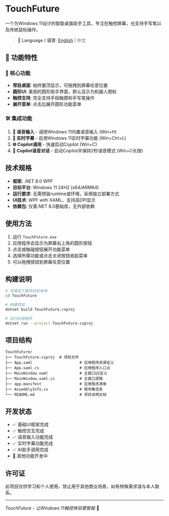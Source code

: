 # TouchFuture

一个为Windows 11设计的智能桌面助手工具，专注在触控屏幕，也支持手写笔以及传统鼠标操作。

> **📖 Language / 语言**: [English](README_EN.md) | 中文

## 🚀 功能特性

### 🎯 核心功能
- **常驻桌面**: 始终置顶显示，可拖拽到屏幕任意位置
- **圆形UI**: 美观的圆形助手界面，默认显示为机器人图标
- **触控支持**: 完全支持手指触摸和手写笔操作
- **展开菜单**: 点击后展开圆形功能菜单

### 🛠️ 集成功能
1. **🎤 语音输入** - 调用Windows 11内置语音输入 (Win+H)
2. **📝 实时字幕** - 启用Windows 11实时字幕功能 (Win+Ctrl+L)  
3. **🌐 Copilot调用** - 快速启动Copilot (Win+C)
4. **💬 Copilot语音对话** - 启动Copilot并保持2秒语音模式 (Win+C长按)

## 技术规格

- **框架**: .NET 8.0 WPF
- **目标平台**: Windows 11 24H2 (x64/ARM64)
- **运行要求**: 无需预装runtime或环境，采用独立部署方式
- **UI技术**: WPF with XAML，支持高DPI显示
- **依赖包**: 仅需.NET 8.0基础库，无外部依赖

## 使用方法

1. 运行 `TouchFuture.exe`
2. 应用程序会显示为屏幕右上角的圆形按钮
3. 点击或触碰按钮展开功能菜单
4. 选择所需功能或点击关闭按钮收起菜单
5. 可以拖拽按钮到屏幕任意位置

## 构建说明

```bash
# 克隆或下载项目到本地
cd TouchFuture

# 构建项目
dotnet build TouchFuture.csproj

# 运行应用程序
dotnet run --project TouchFuture.csproj
```

## 项目结构

```
TouchFuture/
├── TouchFuture.csproj  # 项目文件
├── App.xaml                     # 应用程序资源定义
├── App.xaml.cs                  # 应用程序入口点
├── MainWindow.xaml              # 主窗口UI定义
├── MainWindow.xaml.cs           # 主窗口逻辑
├── app.manifest                 # 应用程序清单
├── AssemblyInfo.cs              # 程序集信息
└── README.md                    # 项目说明文档
```

## 开发状态

- ✅ 基础UI框架完成
- ✅ 触控交互完成
- ✅ 语音输入功能完成
- ✅ 实时字幕功能完成
- ✅ AI助手调用完成
- 🔄 其他功能开发中

## 许可证

此项目仅供学习和个人使用，禁止用于其他商业场景，如有特殊需求请与本人联系。

---

*TouchFuture - 让Windows 11触控体验更智能* 🚀

